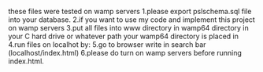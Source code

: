 these files were tested on wamp servers 
1.please export pslschema.sql file into your database. 
2.if you want to use my code and implement this project on wamp servers 
3.put all files into www directory in wamp64 directory in your C hard drive or whatever path your wamp64 directory is placed in 
4.run files on localhot by:
5.go to browser write in search bar  (localhost/index.html)
6.please do turn on wamp servers before running index.html.
